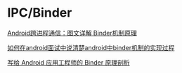 # IPC/Binder

[Android跨进程通信：图文详解 Binder机制原理](https://blog.csdn.net/carson_ho/article/details/73560642)

[如何在android面试中说清楚android中binder机制的实现过程](https://blog.csdn.net/zhencheng20082009/article/details/62227956)

[写给 Android 应用工程师的 Binder 原理剖析](https://segmentfault.com/a/1190000014295945)
